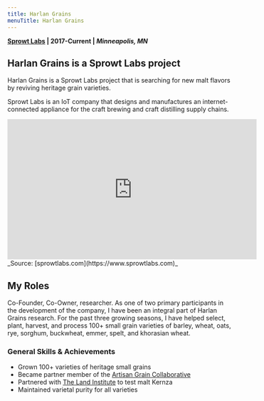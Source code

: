 ```yaml
---
title: Harlan Grains
menuTitle: Harlan Grains
---
```


**[Sprowt Labs](https://www.sprowtlabs.com/) | 2017-Current | _Minneapolis, MN_**

## Harlan Grains is a Sprowt Labs project

Harlan Grains is a Sprowt Labs project that is searching for new malt flavors by reviving heritage grain varieties.

Sprowt Labs is an IoT company that designs and manufactures an internet-connected appliance for the craft brewing and craft distilling supply chains.

<iframe width="560" height="315" src="https://www.youtube.com/embed/hezH0lkzjuo" frameborder="0" allow="accelerometer; autoplay; encrypted-media; gyroscope; picture-in-picture" allowfullscreen></iframe>
_Source: [sprowtlabs.com](https://www.sprowtlabs.com)_


## My Roles
Co-Founder, Co-Owner, researcher. As one of two primary participants in the development of the company, I have been an integral part of Harlan Grains research. For the past three growing seasons, I have helped select, plant, harvest, and process 100+ small grain varieties of barley, wheat, oats, rye, sorghum, buckwheat, emmer, spelt, and khorasian wheat.

### General Skills & Achievements
* Grown 100+ varieties of heritage small grains
* Became partner member of the [Artisan Grain Collaborative](http://graincollaborative.com/)
* Partnered with [The Land Institute](https://landinstitute.org/) to test malt Kernza
* Maintained varietal purity for all varieties
